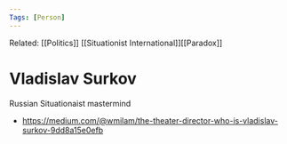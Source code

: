 ```yaml
---
Tags: [Person]
---
```

Related: [[Politics]] [[Situationist International]][[Paradox]]
# Vladislav Surkov

Russian Situationaist mastermind
- https://medium.com/@wmilam/the-theater-director-who-is-vladislav-surkov-9dd8a15e0efb

